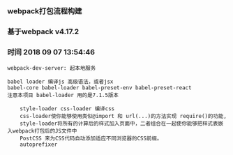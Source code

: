 ### webpack打包流程构建
### 基于webpack v4.17.2
### 时间 2018 09 07 13:54:46

```
webpack-dev-server: 起本地服务
```

```
babel loader 编译js 高级语法，或者jsx
babel-core babel-loader babel-preset-env babel-preset-react
注意本项目 babel-loader 用的是7.1.5版本
```

```
    style-loader css-loader 编译css
    css-loader使你能够使用类似@import 和 url(...)的方法实现 require()的功能,
    style-loader将所有的计算后的样式加入页面中，二者组合在一起使你能够把样式表嵌入webpack打包后的JS文件中
    PostCSS 来为CSS代码自动添加适应不同浏览器的CSS前缀。
    autoprefixer
```